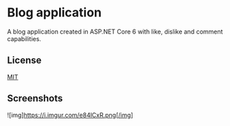 
# Blog application
A blog application created in ASP.NET Core 6 with like, dislike and comment capabilities. 


## License

[MIT](https://choosealicense.com/licenses/mit/)




## Screenshots

![img]https://i.imgur.com/e84lCxR.png[/img]


